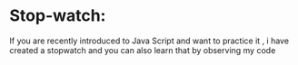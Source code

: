 # Stop-watch:

 If you are recently introduced to Java Script and want to practice it ,  i have created a stopwatch and you can also learn that by observing my code 
